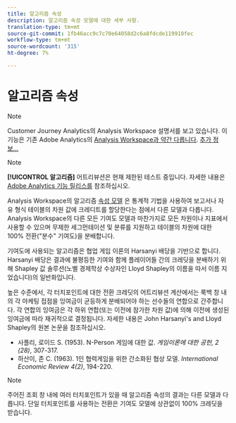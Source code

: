 ```yaml
---
title: 알고리즘 속성
description: 알고리즘 속성 모델에 대한 세부 사항.
translation-type: tm+mt
source-git-commit: 1fb46acc9c7c70e64058d2c6a8fdcde119910fec
workflow-type: tm+mt
source-wordcount: '315'
ht-degree: 7%

---
```



# 알고리즘 속성

>[!NOTE]
>
>Customer Journey Analytics의 Analysis Workspace 설명서를 보고 있습니다. 이 기능은 기존 Adobe Analytics의 [Analysis Workspace과 약간 다릅니다](https://docs.adobe.com/content/help/ko-KR/analytics/analyze/analysis-workspace/home.html). [추가 정보...](/help/getting-started/cja-aa.md)

>[!NOTE]
>
>**[!UICONTROL 알고리즘]** 어트리뷰션은 현재 제한된 테스트 중입니다. 자세한 내용은 [Adobe Analytics 기능 릴리스를](https://docs.adobe.com/content/help/ko-KR/analytics/landing/an-releases.html) 참조하십시오.

Analysis Workspace의 알고리즘 [속성 모델](models.md) 은 통계적 기법을 사용하여 보고서나 자유 형식 테이블의 차원 값에 크레디트를 할당한다는 점에서 다른 모델과 다릅니다. Analysis Workspace의 다른 모든 기여도 모델과 마찬가지로 모든 차원이나 지표에서 사용할 수 있으며 무제한 세그먼테이션 및 분류를 지원하고 테이블의 차원에 대한 100% 전환(&quot;분수&quot; 기여도)을 분배합니다.

기여도에 사용되는 알고리즘은 협업 게임 이론의 Harsanyi 배당을 기반으로 합니다. Harsanyi 배당은 결과에 불평등한 기여와 함께 플레이어들 간의 크레딧을 분배하기 위해 Shapley 값 솔루션(노벨 경제학상 수상자인 Lloyd Shapley의 이름을 따서 이름 지었습니다)의 일반화입니다.

높은 수준에서, 각 터치포인트에 대한 전환 크레딧의 어트리뷰션 계산에서는 룩백 창 내의 각 마케팅 접점을 잉여금이 균등하게 분배되어야 하는 선수들의 연합으로 간주합니다. 각 연합의 잉여금은 각 하위 연합(또는 이전에 참가한 차원 값)에 의해 이전에 생성된 잉여금에 따라 재귀적으로 결정됩니다. 자세한 내용은 John Harsanyi&#39;s and Lloyd Shapley의 원본 논문을 참조하십시오.

* 사플리, 로이드 S. (1953). N-Person 게임에 대한 값. *게임이론에 대한 공헌, 2 (28)*, 307-317.
* 하산이, 존 C. (1963). 1인 협력게임을 위한 간소화된 협상 모델. *International Economic Review 4(2)*, 194-220.

>[!NOTE]
>
>주어진 조회 창 내에 여러 터치포인트가 있을 때 알고리즘 속성의 결과는 다른 모델과 다릅니다. 단일 터치포인트를 사용하는 전환은 기여도 모델에 상관없이 100% 크레딧을 받습니다.
